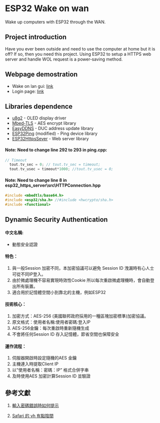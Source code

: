 # ESP32 Wake on wan
Wake up computers with ESP32 through the WAN.

## Project introduction
Have you ever been outside and need to use the computer
at home but it is off? If so, then you need this project.
Using ESP32 to setup a HTTPS web server and handle WOL
request is a power-saving method.

## Webpage demostration
- Wake on lan gui: [link](https://yfhd-osu.github.io/ESP32-WOW/WebUI/index.html)
- Login page: [link](https://yfhd-osu.github.io/ESP32-WOW/WebUI/login.html)

## Libraries dependence
- [u8g2](https://github.com/olikraus/u8g2) - OLED display driver
- [Mbed-TLS](https://github.com/Mbed-TLS/mbedtls) - AES encrypt library
- [EasyDDNS](https://github.com/ayushsharma82/EasyDDNS) - DUC address update library
- [ESP32Ping](https://github.com/marian-craciunescu/ESP32Ping/releases/tag/1.6) (modified) - Ping device library
- [ESP32HttpsSever](https://github.com/fhessel/esp32_https_server) - Web server library

#### Note: Need to change line 292 to 293 in ping.cpp:
```cpp
// Timeout
  tout.tv_sec = 0; // tout.tv_sec = timeout;
  tout.tv_usec = timeout*1000; //tout.tv_usec = 0;
```

#### Note: Need to change line 8 in esp32_https_server\src\HTTPConnection.hpp
```cpp
#include <mbedtls/base64.h>
#include <esp32/sha.h> //#include <hwcrypto/sha.h>
#include <functional>
```

## Dynamic Security Authentication
#### 中文名稱: 
- 動態安全認證
#### 特色：
1. 與一般Session 加密不同，本加密協議可以避免 Session ID 洩漏時有心人士可從不同IP登入。
3. 由於微處理機不容易實現時效性Cookie 所以每次重啟微處理機時，會自動登出所有裝置。
4. 適合用於記憶體空間小到靠北的主機，例如ESP32

#### 技術核心：
1. 加密方式：AES-256 (美國聯邦政府採用的一種區塊加密標準)加密協議。
2. 原文格式：使用者名稱:使用者密碼:登入IP
3. AES-256金鑰：每次重啟時重新隨機生成
4. 不會將任何Session ID 存入記憶體，節省空間也保障安全

#### 運作流程：
1. 伺服器開啟時設定隨機的AES 金鑰
2. 主機連入時提取Client IP
3. 以”使用者名稱：密碼：IP” 格式合併字串
4. 及時使用AES 加密計算Session ID 並驗證

## 參考文獻
1. [輸入密碼錯誤時如何提示](https://stackoverflow.com/questions/6242976/javascript-hide-show-element)

2. [Safari 的 vh 有點陰間](https://ithelp.ithome.com.tw/m/articles/10249090)
